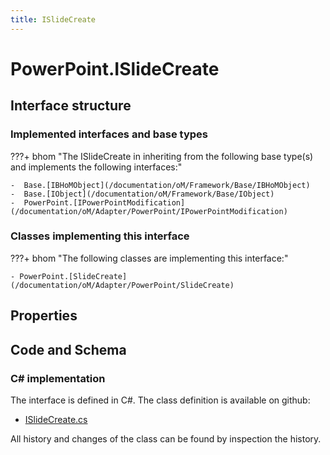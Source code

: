```yaml
---
title: ISlideCreate
---
```


# PowerPoint.ISlideCreate



## Interface structure

### Implemented interfaces and base types

???+ bhom "The ISlideCreate in inheriting from the following base type(s) and implements the following interfaces:"

    -  Base.[IBHoMObject](/documentation/oM/Framework/Base/IBHoMObject)
    -  Base.[IObject](/documentation/oM/Framework/Base/IObject)
    -  PowerPoint.[IPowerPointModification](/documentation/oM/Adapter/PowerPoint/IPowerPointModification)


### Classes implementing this interface

???+ bhom "The following classes are implementing this interface:"

    - PowerPoint.[SlideCreate](/documentation/oM/Adapter/PowerPoint/SlideCreate)


## Properties

## Code and Schema

### C# implementation

The interface is defined in C#. The class definition is available on github:

- [ISlideCreate.cs](https://github.com/BHoM/PowerPoint_Toolkit/blob/develop/PowerPoint_oM/Create/ISlideCreate.cs)

All history and changes of the class can be found by inspection the history.
